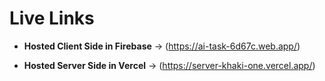 # Live Links

- **Hosted Client Side in Firebase** -> (https://ai-task-6d67c.web.app/)

- **Hosted Server Side in Vercel** -> (https://server-khaki-one.vercel.app/)